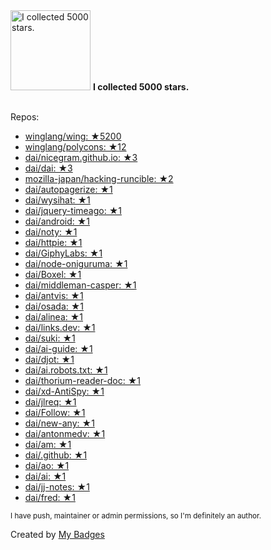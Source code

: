 <img src="https://my-badges.github.io/my-badges/stars-5000.png" alt="I collected 5000 stars." title="I collected 5000 stars." width="128">
<strong>I collected 5000 stars.</strong>
<br><br>

Repos:

* <a href="https://github.com/winglang/wing">winglang/wing: ★5200</a>
* <a href="https://github.com/winglang/polycons">winglang/polycons: ★12</a>
* <a href="https://github.com/dai/nicegram.github.io">dai/nicegram.github.io: ★3</a>
* <a href="https://github.com/dai/dai">dai/dai: ★3</a>
* <a href="https://github.com/mozilla-japan/hacking-runcible">mozilla-japan/hacking-runcible: ★2</a>
* <a href="https://github.com/dai/autopagerize">dai/autopagerize: ★1</a>
* <a href="https://github.com/dai/wysihat">dai/wysihat: ★1</a>
* <a href="https://github.com/dai/jquery-timeago">dai/jquery-timeago: ★1</a>
* <a href="https://github.com/dai/android">dai/android: ★1</a>
* <a href="https://github.com/dai/noty">dai/noty: ★1</a>
* <a href="https://github.com/dai/httpie">dai/httpie: ★1</a>
* <a href="https://github.com/dai/GiphyLabs">dai/GiphyLabs: ★1</a>
* <a href="https://github.com/dai/node-oniguruma">dai/node-oniguruma: ★1</a>
* <a href="https://github.com/dai/Boxel">dai/Boxel: ★1</a>
* <a href="https://github.com/dai/middleman-casper">dai/middleman-casper: ★1</a>
* <a href="https://github.com/dai/antvis">dai/antvis: ★1</a>
* <a href="https://github.com/dai/osada">dai/osada: ★1</a>
* <a href="https://github.com/dai/alinea">dai/alinea: ★1</a>
* <a href="https://github.com/dai/links.dev">dai/links.dev: ★1</a>
* <a href="https://github.com/dai/suki">dai/suki: ★1</a>
* <a href="https://github.com/dai/ai-guide">dai/ai-guide: ★1</a>
* <a href="https://github.com/dai/djot">dai/djot: ★1</a>
* <a href="https://github.com/dai/ai.robots.txt">dai/ai.robots.txt: ★1</a>
* <a href="https://github.com/dai/thorium-reader-doc">dai/thorium-reader-doc: ★1</a>
* <a href="https://github.com/dai/xd-AntiSpy">dai/xd-AntiSpy: ★1</a>
* <a href="https://github.com/dai/jlreq">dai/jlreq: ★1</a>
* <a href="https://github.com/dai/Follow">dai/Follow: ★1</a>
* <a href="https://github.com/dai/new-any">dai/new-any: ★1</a>
* <a href="https://github.com/dai/antonmedv">dai/antonmedv: ★1</a>
* <a href="https://github.com/dai/am">dai/am: ★1</a>
* <a href="https://github.com/dai/.github">dai/.github: ★1</a>
* <a href="https://github.com/dai/ao">dai/ao: ★1</a>
* <a href="https://github.com/dai/ai">dai/ai: ★1</a>
* <a href="https://github.com/dai/jj-notes">dai/jj-notes: ★1</a>
* <a href="https://github.com/dai/fred">dai/fred: ★1</a>

<sup>I have push, maintainer or admin permissions, so I'm definitely an author.<sup>



Created by <a href="https://github.com/my-badges/my-badges">My Badges</a>